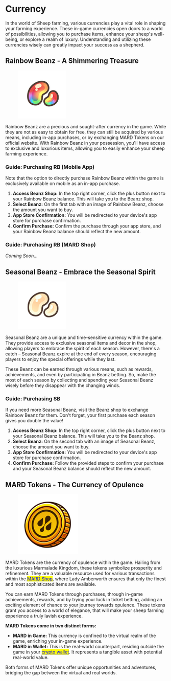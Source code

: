 # Currency

In the world of Sheep farming, various currencies play a vital role in shaping your farming experience. These in-game currencies open doors to a world of possibilities, allowing you to purchase items, enhance your sheep's well-being, or explore a realm of luxury. Understanding and utilizing these currencies wisely can greatly impact your success as a shepherd.

##

## **Rainbow Beanz - A Shimmering Treasure**

<figure><img src="../.gitbook/assets/301.png" alt=""><figcaption></figcaption></figure>

Rainbow Beanz are a precious and sought-after currency in the game. While they are not as easy to obtain for free, they can still be acquired by various means, including in-app purchases, or by exchanging MARD Tokens on our official website. With Rainbow Beanz in your possession, you'll have access to exclusive and luxurious items, allowing you to easily enhance your sheep farming experience.



### **Guide: Purchasing RB (Mobile App)**

Note that the option to directly purchase Rainbow Beanz within the game is exclusively available on mobile as an in-app purchase.

1. **Access Beanz Shop:** In the top right corner, click the plus button next to your Rainbow Beanz balance. This will take you to the Beanz shop.
2. **Select Beanz:** On the first tab with an image of Rainbow Beanz, choose the amount you want to buy.
3. **App Store Confirmation:** You will be redirected to your device's app store for purchase confirmation.
4. **Confirm Purchase:** Confirm the purchase through your app store, and your Rainbow Beanz balance should reflect the new amount.



### Guide: Purchasing RB (MARD Shop)

_Coming Soon..._





## **Seasonal Beanz - Embrace the Seasonal Spirit**

<figure><img src="../.gitbook/assets/302.png" alt=""><figcaption></figcaption></figure>

Seasonal Beanz are a unique and time-sensitive currency within the game. They provide access to exclusive seasonal items and decor in the shop, allowing players to embrace the spirit of each season. However, there's a catch – Seasonal Beanz expire at the end of every season, encouraging players to enjoy the special offerings while they last.



These Beanz can be earned through various means, such as rewards, achievements, and even by participating in Beanz betting. So, make the most of each season by collecting and spending your Seasonal Beanz wisely before they disappear with the changing winds.



### **Guide: Purchasing SB**

If you need more Seasonal Beanz, visit the Beanz shop to exchange Rainbow Beanz for them. Don't forget, your first purchase each season gives you double the value!

1. **Access Beanz Shop:** In the top right corner, click the plus button next to your Seasonal Beanz balance. This will take you to the Beanz shop.
2. **Select Beanz:** On the second tab with an image of Seasonal Beanz, choose the amount you want to buy.
3. **App Store Confirmation:** You will be redirected to your device's app store for purchase confirmation.
4. **Confirm Purchase:** Follow the provided steps to confirm your purchase and your Seasonal Beanz balance should reflect the new amount.



## MARD Tokens - The Currency of Opulence

<figure><img src="../.gitbook/assets/MARD.png" alt="" width="188"><figcaption></figcaption></figure>

MARD Tokens are the currency of opulence within the game. Hailing from the luxurious Marmalade Kingdom, these tokens symbolize prosperity and refinement. They are a valuable resource used for various transactions within the[ <mark style="color:blue;">MARD Shop</mark>](mard-shop.md), where Lady Amberworth ensures that only the finest and most sophisticated items are available.



You can earn MARD Tokens through purchases, through in-game achievements, rewards, and by trying your luck in ticket betting, adding an exciting element of chance to your journey towards opulence. These tokens grant you access to a world of elegance, that will make your sheep farming experience a truly lavish experience.



**MARD Tokens come in two distinct forms:**

* **MARD in Game:** This currency is confined to the virtual realm of the game, enriching your in-game experience.
* **MARD in Wallet:** This is the real-world counterpart, residing outside the game in your [<mark style="color:blue;">crypto wallet</mark>](../web-3.0/tokenomics.md). It represents a tangible asset with potential real-world value.

Both forms of MARD Tokens offer unique opportunities and adventures, bridging the gap between the virtual and real worlds.
